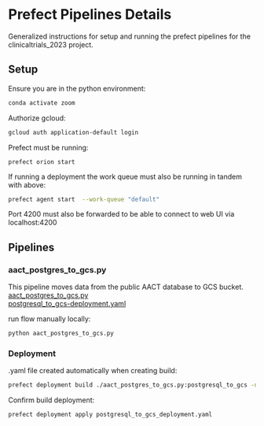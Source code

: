 # Prefect Pipelines Details
Generalized instructions for setup and running the prefect pipelines for the clinicaltrials_2023 project.   

## Setup

Ensure you are in the python environment:
```bash
conda activate zoom
```

Authorize gcloud:
```bash
gcloud auth application-default login
```

Prefect must be running:
```
prefect orion start
```

If running a deployment the work queue must also be running in tandem with above:
```bash
prefect agent start  --work-queue "default"
```

Port 4200 must also be forwarded to be able to connect to web UI via localhost:4200

## Pipelines

### aact_postgres_to_gcs.py
This pipeline moves data from the public AACT database to GCS bucket.  
[aact_postgres_to_gcs.py](https://github.com/TylerJSimpson/personal_project_clinicaltrials_2023/blob/main/project/prefect_pipelines/aact_postgres_to_gcs.py)  
[postgresql_to_gcs-deployment.yaml](https://github.com/TylerJSimpson/personal_project_clinicaltrials_2023/blob/main/project/prefect_pipelines/postgresql_to_gcs-deployment.yaml)  
  
run flow manually locally:
```bash
python aact_postgres_to_gcs.py
```
  
### Deployment  
.yaml file created automatically when creating build:
```bash
prefect deployment build ./aact_postgres_to_gcs.py:postgresql_to_gcs -n "aact-postgres-to-gcs.py"
```
Confirm build deployment:  
```
prefect deployment apply postgresql_to_gcs_deployment.yaml
```

